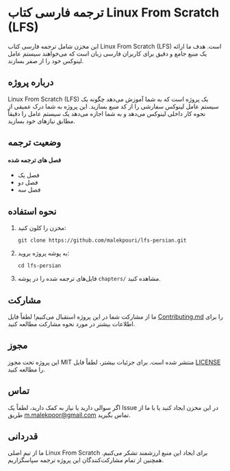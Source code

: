 # ترجمه فارسی کتاب Linux From Scratch (LFS)

این مخزن شامل ترجمه فارسی کتاب Linux From Scratch (LFS) است. هدف ما ارائه یک منبع جامع و دقیق برای کاربران فارسی زبان است که می‌خواهند سیستم عامل لینوکس خود را از صفر بسازند.

## درباره پروژه

Linux From Scratch (LFS) یک پروژه است که به شما آموزش می‌دهد چگونه یک سیستم عامل لینوکس سفارشی را از کد منبع بسازید. این پروژه به شما درک عمیقی از نحوه کار داخلی لینوکس می‌دهد و به شما اجازه می‌دهد یک سیستم عامل را دقیقاً مطابق نیازهای خود بسازید.

## وضعیت ترجمه

#### فصل های ترجمه شده
- فصل یک
- فصل دو
- فصل سه

## نحوه استفاده

1. مخزن را کلون کنید:
   ```
   git clone https://github.com/malekpouri/lfs-persian.git
   ```
2. به پوشه پروژه بروید:
   ```
   cd lfs-persian
   ```
3. فایل‌های ترجمه شده را در پوشه `chapters/` مشاهده کنید.

## مشارکت

ما از مشارکت شما در این پروژه استقبال می‌کنیم! لطفاً فایل [Contributing.md](Contributing.md) را برای اطلاعات بیشتر در مورد نحوه مشارکت مطالعه کنید.

## مجوز

این پروژه تحت مجوز MIT منتشر شده است. برای جزئیات بیشتر، لطفاً فایل [LICENSE](LICENSE) را مطالعه کنید.

## تماس

اگر سوالی دارید یا نیاز به کمک دارید، لطفاً یک Issue در این مخزن ایجاد کنید یا با ما از طریق <m.malekpoor@gmail.com> تماس بگیرید.

## قدردانی

ما از تیم اصلی Linux From Scratch برای ایجاد این منبع ارزشمند تشکر می‌کنیم. همچنین از تمام مشارکت‌کنندگان این پروژه ترجمه سپاسگزاریم.
